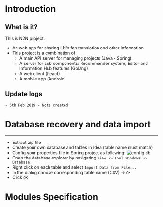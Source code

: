 # Introduction
## What is it?
This is N2N project:
- An web app for sharing LN's fan translation and other information
- This project is a combination of
  * A main API server for managing projects (Java - Spring)
  * A server for sub components: Recommender system, Editor and Information Hub features (Golang)
  * A web client (React)
  * A mobile app (Android)
## Update logs
```
- 5th Feb 2019 - Note created
```
# Database recovery and data import
---
- Extract zip file
- Create your own database and tables in Idea (table name must match)
- Config your properties file in Spring project as following:
![config db](https://raw.githubusercontent.com/TuanDSE62171/RestaurantApp/master/config_db.png)
- Open the database explorer by navigating `View -> Tool Windows -> Database`
- Right click on each table and select `Import Data from File...`
- In the dialog choose corresponding table name (CSV) -> `OK`
- Click `OK`
# Modules Specification
##
